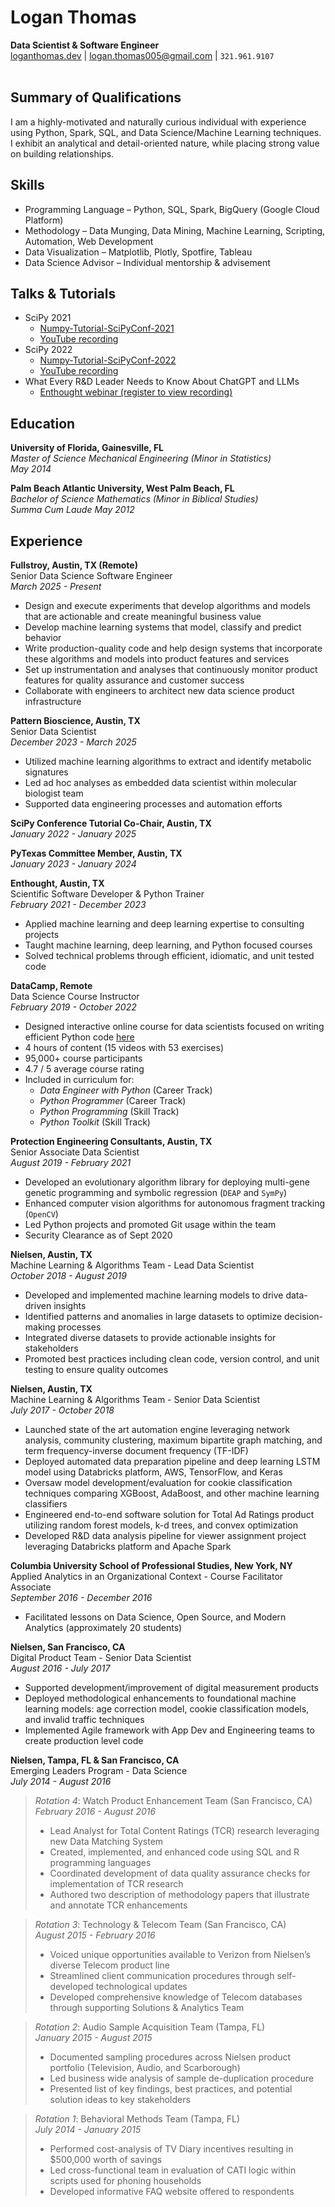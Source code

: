 # Logan Thomas
**Data Scientist & Software Engineer**
<br/>
[loganthomas.dev](https://www.loganthomas.dev) | [logan.thomas005@gmail.com](mailto:logan.thomas005@gmail.com) | `321.961.9107` <br/> <br/>

## Summary of Qualifications
I am a highly-motivated and naturally curious individual with experience using Python, Spark, SQL, and
Data Science/Machine Learning techniques. I exhibit an analytical and detail-oriented nature, while
placing strong value on building relationships.

## Skills
- Programming Language &ndash; Python, SQL, Spark, BigQuery (Google Cloud Platform)
- Methodology &ndash; Data Munging, Data Mining, Machine Learning, Scripting, Automation, Web Development
- Data Visualization &ndash; Matplotlib, Plotly, Spotfire, Tableau
- Data Science Advisor &ndash; Individual mentorship & advisement

## Talks & Tutorials
- SciPy 2021
  - [Numpy-Tutorial-SciPyConf-2021](https://github.com/enthought/Numpy-Tutorial-SciPyConf-2021)
  - [YouTube recording](https://www.youtube.com/embed/8L1MgStSZhk)
- SciPy 2022
  - [Numpy-Tutorial-SciPyConf-2022](https://github.com/enthought/Numpy-Tutorial-SciPyConf-2022/)
  - [YouTube recording](https://www.youtube.com/embed/bveHFn0G4Zg)
- What Every R&D Leader Needs to Know About ChatGPT and LLMs
  - [Enthought webinar (register to view recording)](https://www.enthought.com/resource/webinar-what-every-rd-leader-needs-to-know-about-chatgpt-and-llms/)

## Education
**University of Florida, Gainesville, FL**<br/>
*Master of Science Mechanical Engineering (Minor in Statistics)*<br/>
*May 2014*

**Palm Beach Atlantic University, West Palm Beach, FL**<br/>
*Bachelor of Science Mathematics (Minor in Biblical Studies)*<br/>
*Summa Cum Laude*
*May 2012*

## Experience
**Fullstroy, Austin, TX (Remote)**<br/>
Senior Data Science Software Engineer<br/>
*March 2025 - Present*
- Design and execute experiments that develop algorithms and models that are
  actionable and create meaningful business value
- Develop machine learning systems that model, classify and predict behavior
- Write production-quality code and help design systems that incorporate
  these algorithms and models into product features and services
- Set up instrumentation and analyses that continuously monitor product
  features for quality assurance and customer success
- Collaborate with engineers to architect new data science product infrastructure
  
**Pattern Bioscience, Austin, TX**<br/>
Senior Data Scientist<br/>
*December 2023 - March 2025*
- Utilized machine learning algorithms to extract and identify metabolic signatures
- Led ad hoc analyses as embedded data scientist within molecular biologist team
- Supported data engineering processes and automation efforts

**SciPy Conference Tutorial Co-Chair, Austin, TX**<br/>
*January 2022 - January 2025*

**PyTexas Committee Member, Austin, TX**<br/>
*January 2023 - January 2024*

**Enthought, Austin, TX**<br/>
Scientific Software Developer & Python Trainer<br/>
*February 2021 - December 2023*
- Applied machine learning and deep learning expertise to consulting projects
- Taught machine learning, deep learning, and Python focused courses
- Solved technical problems through efficient, idiomatic, and unit tested code

**DataCamp, Remote**<br/>
Data Science Course Instructor<br/>
*February 2019 - October 2022*
- Designed interactive online course for data scientists focused on writing efficient Python code [here](https://www.datacamp.com/courses/writing-efficient-python-code)
- 4 hours of content (15 videos with 53 exercises)
- 95,000+ course participants
- 4.7 / 5 average course rating
- Included in curriculum for:
  - *Data Engineer with Python* (Career Track)
  - *Python Programmer* (Career Track)
  - *Python Programming* (Skill Track)
  - *Python Toolkit* (Skill Track)

**Protection Engineering Consultants, Austin, TX**<br/>
Senior Associate Data Scientist<br/>
*August 2019 - February 2021*
- Developed an evolutionary algorithm library for deploying multi-gene genetic programming and symbolic regression (`DEAP` and `SymPy`)
- Enhanced computer vision algorithms for autonomous fragment tracking (`OpenCV`)
- Led Python projects and promoted Git usage within the team
- Security Clearance as of Sept 2020

**Nielsen, Austin, TX**<br/>
Machine Learning & Algorithms Team - Lead Data Scientist<br/>
*October 2018 - August 2019*
- Developed and implemented machine learning models to drive data-driven insights
- Identified patterns and anomalies in large datasets to optimize decision-making processes
- Integrated diverse datasets to provide actionable insights for stakeholders
- Promoted best practices including clean code, version control, and unit testing to ensure quality outcomes

**Nielsen, Austin, TX**<br/>
Machine Learning & Algorithms Team - Senior Data Scientist<br/>
*July 2017 - October 2018*
- Launched state of the art automation engine leveraging network analysis, community clustering,
  maximum bipartite graph matching, and term frequency-inverse document frequency (TF-IDF)
- Deployed automated data preparation pipeline and deep learning LSTM model using Databricks platform,
  AWS, TensorFlow, and Keras
- Oversaw model development/evaluation for cookie classification techniques comparing XGBoost, AdaBoost,
  and other machine learning classifiers
- Engineered end-to-end software solution for Total Ad Ratings product utilizing random forest models,
  k-d trees, and convex optimization
- Developed R&D data analysis pipeline for viewer assignment project leveraging Databricks platform and
  Apache Spark

**Columbia University School of Professional Studies, New York, NY**<br/>
Applied Analytics in an Organizational Context - Course Facilitator Associate<br/>
*September 2016 - December 2016*
- Facilitated lessons on Data Science, Open Source, and Modern Analytics (approximately 20 students)

**Nielsen, San Francisco, CA**<br/>
Digital Product Team - Senior Data Scientist<br/>
*August 2016 - July 2017*
- Supported development/improvement of digital measurement products
- Deployed methodological enhancements to foundational machine learning models: age correction model,
  cookie classification models, and invalid traffic techniques
- Implemented Agile framework with App Dev and Engineering teams to create production level code

**Nielsen, Tampa, FL & San Francisco, CA**<br/>
Emerging Leaders Program - Data Science<br/>
*July 2014 - August 2016*
> *Rotation 4*: Watch Product Enhancement Team (San Francisco, CA)<br/>
> *February 2016 - August 2016*
> - Lead Analyst for Total Content Ratings (TCR) research leveraging new Data Matching System
> - Created, implemented, and enhanced code using SQL and R programming languages
> - Coordinated development of data quality assurance checks for implementation of TCR research
> - Authored two description of methodology papers that illustrate and annotate TCR enhancements

> *Rotation 3*: Technology & Telecom Team (San Francisco, CA)<br/>
> *August 2015 - February 2016*
> - Voiced unique opportunities available to Verizon from Nielsen’s diverse Telecom product line
> - Streamlined client communication procedures through self-developed technological updates
> - Developed comprehensive knowledge of Telecom databases through supporting Solutions & Analytics Team

> *Rotation 2*: Audio Sample Acquisition Team (Tampa, FL)<br/>
> *January 2015 - August 2015*
> - Documented sampling procedures across Nielsen product portfolio (Television, Audio, and Scarborough)
> - Led business wide analysis of sample de-duplication procedure
> - Presented list of key findings, best practices, and potential solution ideas to key stakeholders

> *Rotation 1*: Behavioral Methods Team (Tampa, FL)<br/>
> *July 2014 - January 2015*
> - Performed cost-analysis of TV Diary incentives resulting in $500,000 worth of savings
> - Led cross-functional team in evaluation of CATI logic within scripts used for phoning households
> - Developed informative FAQ website offered to respondents
